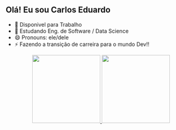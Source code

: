 ## Olá! Eu sou Carlos Eduardo 


- 🔭 Disponivel para Trabalho
- 🌱 Estudando Eng. de Software / Data Science   
- 😄 Pronouns: ele/dele
- ⚡ Fazendo a transição de carreira para o mundo Dev!!

<div align="center">
  <a href="https://github.com/Carlos-Okada">
  <img height="180em" src="https://github-readme-stats.vercel.app/api?username=carlos-okada&show_icons=true&theme=dracula&include_all_commits=true&count_private=true"/>
  <img height="180em" src="https://github-readme-stats.vercel.app/api/top-langs/?username=carlos-okada&layout=compact&langs_count=7&theme=dracula"/>
</div>
